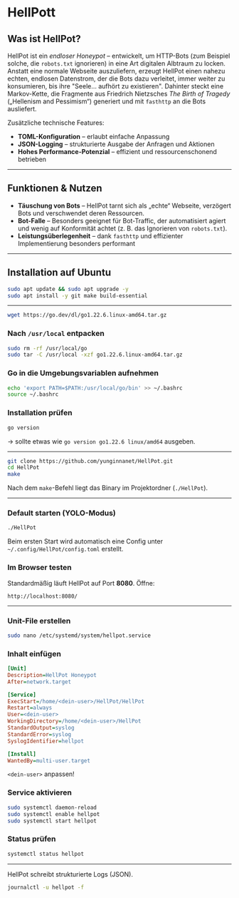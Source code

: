 # HellPott

## Was ist HellPot?

HellPot ist ein *endloser Honeypot* – entwickelt, um HTTP-Bots (zum Beispiel solche, die `robots.txt` ignorieren) in eine Art digitalen Albtraum zu locken. Anstatt eine normale Webseite auszuliefern, erzeugt HellPot einen nahezu echten, endlosen Datenstrom, der die Bots dazu verleitet, immer weiter zu konsumieren, bis ihre "Seele… aufhört zu existieren".
Dahinter steckt eine Markov-Kette, die Fragmente aus Friedrich Nietzsches *The Birth of Tragedy* („Hellenism and Pessimism“) generiert und mit `fasthttp` an die Bots ausliefert.

Zusätzliche technische Features:

* **TOML-Konfiguration** – erlaubt einfache Anpassung
* **JSON-Logging** – strukturierte Ausgabe der Anfragen und Aktionen
* **Hohes Performance-Potenzial** – effizient und ressourcenschonend betrieben

---

## Funktionen & Nutzen

* **Täuschung von Bots** – HellPot tarnt sich als „echte“ Webseite, verzögert Bots und verschwendet deren Ressourcen.
* **Bot-Falle** – Besonders geeignet für Bot-Traffic, der automatisiert agiert und wenig auf Konformität achtet (z. B. das Ignorieren von `robots.txt`).
* **Leistungsüberlegenheit** – dank `fasthttp` und effizienter Implementierung besonders performant

---

## Installation auf Ubuntu


```bash
sudo apt update && sudo apt upgrade -y
sudo apt install -y git make build-essential
```

---

```bash
wget https://go.dev/dl/go1.22.6.linux-amd64.tar.gz
```

### Nach `/usr/local` entpacken

```bash
sudo rm -rf /usr/local/go
sudo tar -C /usr/local -xzf go1.22.6.linux-amd64.tar.gz
```

### Go in die Umgebungsvariablen aufnehmen

```bash
echo 'export PATH=$PATH:/usr/local/go/bin' >> ~/.bashrc
source ~/.bashrc
```

### Installation prüfen

```bash
go version
```

→ sollte etwas wie `go version go1.22.6 linux/amd64` ausgeben.

---

```bash
git clone https://github.com/yunginnanet/HellPot.git
cd HellPot
make
```

Nach dem `make`-Befehl liegt das Binary im Projektordner (`./HellPot`).

---

### Default starten (YOLO-Modus)

```bash
./HellPot
```

Beim ersten Start wird automatisch eine Config unter
`~/.config/HellPot/config.toml` erstellt.

### Im Browser testen

Standardmäßig läuft HellPot auf Port **8080**.
Öffne:

```
http://localhost:8080/
```

---

### Unit-File erstellen

```bash
sudo nano /etc/systemd/system/hellpot.service
```

### Inhalt einfügen

```ini
[Unit]
Description=HellPot Honeypot
After=network.target

[Service]
ExecStart=/home/<dein-user>/HellPot/HellPot
Restart=always
User=<dein-user>
WorkingDirectory=/home/<dein-user>/HellPot
StandardOutput=syslog
StandardError=syslog
SyslogIdentifier=hellpot

[Install]
WantedBy=multi-user.target
```

`<dein-user>` anpassen!

### Service aktivieren

```bash
sudo systemctl daemon-reload
sudo systemctl enable hellpot
sudo systemctl start hellpot
```

### Status prüfen

```bash
systemctl status hellpot
```

---

HellPot schreibt strukturierte Logs (JSON).

```bash
journalctl -u hellpot -f
```
